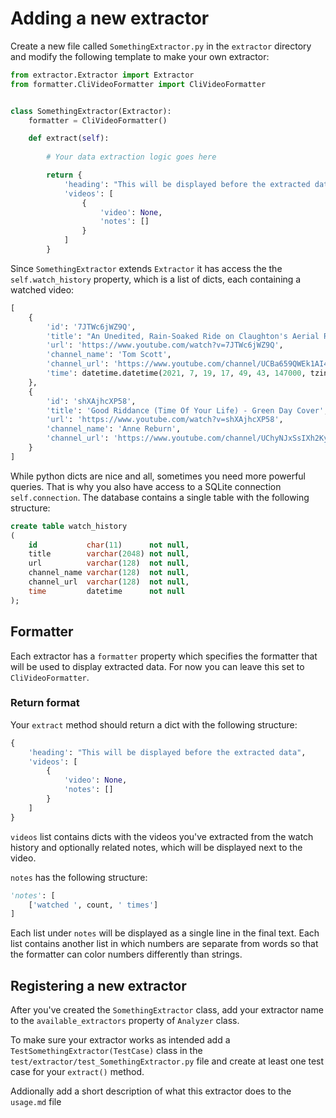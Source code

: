 # Adding a new extractor

Create a new file called `SomethingExtractor.py` in the `extractor` directory and modify the following template to make your own extractor:

```python
from extractor.Extractor import Extractor
from formatter.CliVideoFormatter import CliVideoFormatter


class SomethingExtractor(Extractor):
    formatter = CliVideoFormatter()

    def extract(self):
        
        # Your data extraction logic goes here

        return {
            'heading': "This will be displayed before the extracted data",
            'videos': [
                {
                    'video': None,
                    'notes': []
                }
            ]
        }
```

Since `SomethingExtractor` extends `Extractor` it has access the the `self.watch_history` property, which is a list of dicts, each containing a watched video:

```python
[
    {
        'id': '7JTWc6jWZ9Q', 
        'title': "An Unedited, Rain-Soaked Ride on Claughton's Aerial Ropeway", 
        'url': 'https://www.youtube.com/watch?v=7JTWc6jWZ9Q', 
        'channel_name': 'Tom Scott', 
        'channel_url': 'https://www.youtube.com/channel/UCBa659QWEk1AI4Tg--mrJ2A', 
        'time': datetime.datetime(2021, 7, 19, 17, 49, 43, 147000, tzinfo=tzutc())
    },
    {
        'id': 'shXAjhcXP58', 
        'title': 'Good Riddance (Time Of Your Life) - Green Day Cover', 
        'url': 'https://www.youtube.com/watch?v=shXAjhcXP58', 
        'channel_name': 'Anne Reburn', 
        'channel_url': 'https://www.youtube.com/channel/UChyNJxSsIXh2KyY3VvLnI2g', 'time': datetime.datetime(2021, 7, 17, 11, 32, 23, 654000, tzinfo=tzutc())
    }
]
```

While python dicts are nice and all, sometimes you need more powerful queries. That is why you also have access to a SQLite connection `self.connection`. The database contains a single table with the following structure:
```sql
create table watch_history
(
    id           char(11)      not null,
    title        varchar(2048) not null,
    url          varchar(128)  not null,
    channel_name varchar(128)  not null,
    channel_url  varchar(128)  not null,
    time         datetime      not null
);
```


## Formatter

Each extractor has a `formatter` property which specifies the formatter that will be used to display extracted data. For now you can leave this set to `CliVideoFormatter`.

### Return format

Your `extract` method should return a dict with the following structure:
```py
{
    'heading': "This will be displayed before the extracted data",
    'videos': [
        {
            'video': None,
            'notes': []
        }
    ]
}
```

`videos` list contains dicts with the videos you've extracted from the watch history and optionally related notes, which will be displayed next to the  video.

`notes` has the following structure:

```py
'notes': [
    ['watched ', count, ' times']
]
```

Each list under `notes` will be displayed as a single line in the final text. Each list contains another list in which numbers are separate from words so that the formatter can color numbers differently than strings.


## Registering a new extractor

After you've created the `SomethingExtractor` class, add your extractor name to the `available_extractors` property of `Analyzer` class.

To make sure your extractor works as intended add a `TestSomethingExtractor(TestCase)` class in the `test/extractor/test_SomethingExtractor.py` file and create at least one test case for your `extract()` method.

Addionally add a short description of what this extractor does to the `usage.md` file
